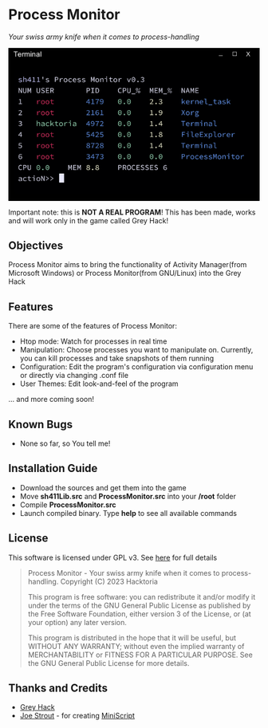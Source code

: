 # Process Monitor

_Your swiss army knife when it comes to process-handling_

<img src="process-monitor.PNG" align="center" />

Important note: this is __NOT A REAL PROGRAM__! This has been made, works and will work only in the game called Grey Hack!


## Objectives

Process Monitor aims to bring the functionality of Activity Manager(from Microsoft Windows) or Process Monitor(from GNU/Linux) into the Grey Hack


## Features

There are some of the features of Process Monitor:

- Htop mode: Watch for processes in real time
- Manipulation: Choose processes you want to manipulate on. Currently, you can kill processes and take snapshots of them running
- Configuration: Edit the program's configuration via configuration menu or directly via changing .conf file
- User Themes: Edit look-and-feel of the program

... and more coming soon!


## Known Bugs

- None so far, so You tell me!


## Installation Guide

- Download the sources and get them into the game
- Move __sh411Lib.src__ and __ProcessMonitor.src__ into your __/root__ folder
- Compile __ProcessMonitor.src__
- Launch compiled binary. Type __help__ to see all available commands


## License

This software is licensed under GPL v3. See [here](https://github.com/h4cktoria/process-monitor/blob/main/LICENSE) for full details

> Process Monitor - Your swiss army knife when it comes to process-handling.
> Copyright (C) 2023  Hacktoria
>
> This program is free software: you can redistribute it and/or modify
> it under the terms of the GNU General Public License as published by
> the Free Software Foundation, either version 3 of the License, or
> (at your option) any later version.
>
> This program is distributed in the hope that it will be useful,
> but WITHOUT ANY WARRANTY; without even the implied warranty of
> MERCHANTABILITY or FITNESS FOR A PARTICULAR PURPOSE.  See the
> GNU General Public License for more details.


## Thanks and Credits

- [Grey Hack](https://store.steampowered.com/app/605230/Grey_Hack/)
- [Joe Strout](https://github.com/JoeStrout) - for creating [MiniScript](https://github.com/JoeStrout/miniscript)
